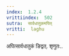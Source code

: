 ```yaml
---
index:  1.2.4
vrittiindex:  502
sutra:  सार्वधातुकमपित्
vritti:  laghu 
---
```


अपित्सार्वधातुकं ङिद्वत्. शृणुतः..

